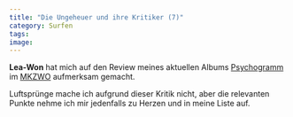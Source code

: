 ```yaml
---
title: "Die Ungeheuer und ihre Kritiker (7)"
category: Surfen
tags: 
image: 
---
```


**Lea-Won** hat mich auf den Review meines aktuellen Albums [Psychogramm](http://www.audiacrecords.com/press/auc005cd/auc005cd.htm) im [MKZWO](http://www.mkzwo.de/home/review.php?sid=1965) aufmerksam gemacht.  

  

Luftsprünge mache ich aufgrund dieser Kritik nicht, aber die relevanten Punkte nehme ich mir jedenfalls zu Herzen und in meine Liste auf.